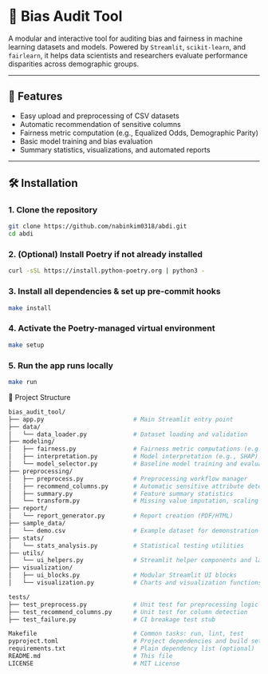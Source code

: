 # 🧮 Bias Audit Tool

A modular and interactive tool for auditing bias and fairness in machine learning datasets and models. Powered by `Streamlit`, `scikit-learn`, and `fairlearn`, it helps data scientists and researchers evaluate performance disparities across demographic groups.

---

## 🚀 Features

- Easy upload and preprocessing of CSV datasets
- Automatic recommendation of sensitive columns
- Fairness metric computation (e.g., Equalized Odds, Demographic Parity)
- Basic model training and bias evaluation
- Summary statistics, visualizations, and automated reports

---

## 🛠️ Installation
### 1. Clone the repository
```bash
git clone https://github.com/nabinkim0318/abdi.git
cd abdi
```

### 2. (Optional) Install Poetry if not already installed
```bash
curl -sSL https://install.python-poetry.org | python3 -
```

### 3. Install all dependencies & set up pre-commit hooks
```bash
make install
```

### 4. Activate the Poetry-managed virtual environment
```bash
make setup
```

### 5. Run the app runs locally
```bash
make run
```

📁 Project Structure
```bash
bias_audit_tool/
├── app.py                         # Main Streamlit entry point
├── data/
│   └── data_loader.py             # Dataset loading and validation
├── modeling/
│   ├── fairness.py                # Fairness metric computations (e.g., EO, DP)
│   ├── interpretation.py          # Model interpretation (e.g., SHAP)
│   └── model_selector.py          # Baseline model training and evaluation
├── preprocessing/
│   ├── preprocess.py              # Preprocessing workflow manager
│   ├── recommend_columns.py       # Automatic sensitive attribute detection
│   ├── summary.py                 # Feature summary statistics
│   └── transform.py               # Missing value imputation, scaling
├── report/
│   └── report_generator.py        # Report creation (PDF/HTML)
├── sample_data/
│   └── demo.csv                   # Example dataset for demonstration
├── stats/
│   └── stats_analysis.py          # Statistical testing utilities
├── utils/
│   └── ui_helpers.py              # Streamlit helper components and layout logics
├── visualization/
│   ├── ui_blocks.py               # Modular Streamlit UI blocks
│   └── visualization.py           # Charts and visualization functions

tests/
├── test_preprocess.py             # Unit test for preprocessing logic
├── test_recommend_columns.py      # Unit test for column detection
├── test_failure.py                # CI breakage test stub

Makefile                           # Common tasks: run, lint, test
pyproject.toml                     # Project dependencies and build settings
requirements.txt                   # Plain dependency list (optional)
README.md                          # This file
LICENSE                            # MIT License
